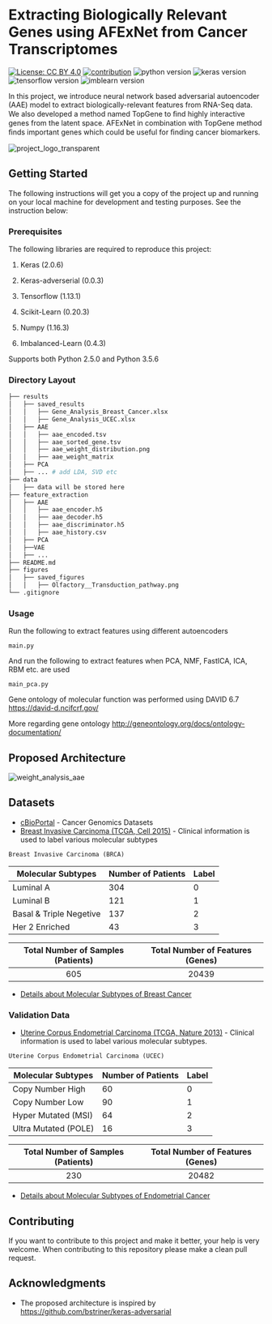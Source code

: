# Extracting Biologically Relevant Genes using AFExNet from Cancer Transcriptomes
[![License: CC BY 4.0](https://img.shields.io/badge/License-CC%20BY%204.0-lightgrey.svg)](https://creativecommons.org/licenses/by/4.0/)
[![contribution](https://img.shields.io/badge/contributions-welcome-brightgreen.svg?style=flat)](https://github.com/raktimmondol/latent-space-discovery/pulls)
![python version](https://img.shields.io/badge/python-2.7%20%7C%203.5%20-green.svg)
![keras version](https://img.shields.io/badge/keras-2.0.6-brightgreen.svg)
![tensorflow version](https://img.shields.io/badge/tensorflow-1.13.1-orange.svg)
![imblearn version](https://img.shields.io/badge/imbalanced--learn-0.4.3-blue.svg)

In this project, we introduce neural network based adversarial autoencoder (AAE) model to extract biologically-relevant features from RNA-Seq data. We also developed a method named TopGene to ﬁnd highly interactive genes from the latent space. AFExNet in combination with TopGene method ﬁnds important genes which could be useful for ﬁnding cancer biomarkers.


![project_logo_transparent](https://user-images.githubusercontent.com/28592095/56498063-8039da00-6543-11e9-8b4a-a551bad3ed0f.png)


## Getting Started

The following instructions will get you a copy of the project up and running on your local machine for development and testing purposes. See the instruction below:

### Prerequisites

The following libraries are required to reproduce this project:

1) Keras (2.0.6)

2) Keras-adverserial (0.0.3)

3) Tensorflow (1.13.1)

4) Scikit-Learn (0.20.3)

5) Numpy (1.16.3)

6) Imbalanced-Learn (0.4.3)

Supports both Python 2.5.0 and Python 3.5.6

### Directory Layout
```bash
├── results
│   ├── saved_results
│   │   ├── Gene_Analysis_Breast_Cancer.xlsx
│   │   ├── Gene_Analysis_UCEC.xlsx
│   ├── AAE
│   │   ├── aae_encoded.tsv
│   │   ├── aae_sorted_gene.tsv
│   │   ├── aae_weight_distribution.png
│   │   ├── aae_weight_matrix
│   ├── PCA
│   ├── ... # add LDA, SVD etc
├── data
│   ├── data will be stored here
├── feature_extraction
│   ├── AAE
│   │   ├── aae_encoder.h5
│   │   ├── aae_decoder.h5
│   │   ├── aae_discriminator.h5
│   │   ├── aae_history.csv
│   ├── PCA
│   ├──VAE
│   ├── ...
├── README.md
├── figures
│   ├── saved_figures
│   │   ├── Olfactory__Transduction_pathway.png
└── .gitignore
```

### Usage


Run the following to extract features using different autoencoders

```
main.py
```

And run the following to extract features when PCA, NMF, FastICA, ICA, RBM etc. are used

```
main_pca.py
```


Gene ontology of molecular function was performed using DAVID 6.7 https://david-d.ncifcrf.gov/

More regarding gene ontology http://geneontology.org/docs/ontology-documentation/

## Proposed Architecture

![weight_analysis_aae](https://user-images.githubusercontent.com/28592095/60767714-c3e1c000-a0fe-11e9-99fc-a50120d02651.png)


## Datasets

* [cBioPortal](https://www.cbioportal.org/) - Cancer Genomics Datasets
* [Breast Invasive Carcinoma (TCGA, Cell 2015)](https://www.cbioportal.org/study?id=brca_tcga_pub2015) - Clinical information is used to label various molecular subtypes

``` Breast Invasive Carcinoma (BRCA) ```

| Molecular Subtypes | Number of Patients | Label |
| ------------------ | ------------------ | ------------ |
| Luminal A | 304 | 0 |
| Luminal B | 121 | 1 |
| Basal & Triple Negetive | 137 | 2 |
| Her 2 Enriched | 43 | 3 |

| Total Number of Samples (Patients) | Total Number of Features (Genes) |
| :------------------: | :------------------: |
| 605 | 20439 |

* [Details about Molecular Subtypes of Breast Cancer](https://www.breastcancer.org/symptoms/types/molecular-subtypes)

### Validation Data

* [Uterine Corpus Endometrial Carcinoma (TCGA, Nature 2013)](http://www.cbioportal.org/study?id=ucec_tcga_pub) - Clinical information is used to label various molecular subtypes. 

``` Uterine Corpus Endometrial Carcinoma (UCEC) ```

| Molecular Subtypes | Number of Patients | Label |
| ------------- | ------------- | ----------- |
| Copy Number High | 60 | 0 |
| Copy Number Low | 90 | 1 | 
| Hyper Mutated (MSI) | 64 | 2 |
| Ultra Mutated (POLE) | 16 | 3 |

| Total Number of Samples (Patients) | Total Number of Features (Genes) |
| :------------------: | :------------------: |
| 230 | 20482 |

* [Details about Molecular Subtypes of Endometrial Cancer](https://www.ncbi.nlm.nih.gov/pmc/articles/PMC5154099/)

## Contributing

If you want to contribute to this project and make it better, your help is very welcome. When contributing to this repository please make a clean pull request.


## Acknowledgments

* The proposed architecture is inspired by https://github.com/bstriner/keras-adversarial


